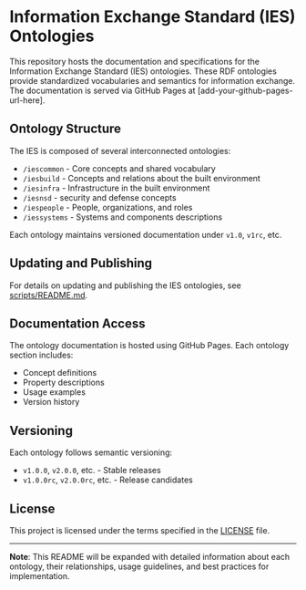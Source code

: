 # Information Exchange Standard (IES) Ontologies

This repository hosts the documentation and specifications for the Information Exchange Standard (IES) ontologies. These RDF ontologies provide standardized vocabularies and semantics for information exchange. The documentation is served via GitHub Pages at [add-your-github-pages-url-here].

## Ontology Structure

The IES is composed of several interconnected ontologies:

- `/iescommon` - Core concepts and shared vocabulary
- `/iesbuild` - Concepts and relations about the built environment
- `/iesinfra` - Infrastructure in the built environment
- `/iesnsd` - security and defense concepts
- `/iespeople` - People, organizations, and roles
- `/iessystems` - Systems and components descriptions

Each ontology maintains versioned documentation under `v1.0`, `v1rc`, etc.

## Updating and Publishing

For details on updating and publishing the IES ontologies, see [scripts/README.md](scripts/README.md).
## Documentation Access

The ontology documentation is hosted using GitHub Pages. Each ontology section includes:

- Concept definitions
- Property descriptions
- Usage examples
- Version history

## Versioning

Each ontology follows semantic versioning:
- `v1.0.0`, `v2.0.0`, etc. - Stable releases
- `v1.0.0rc`, `v2.0.0rc`, etc. - Release candidates

## License

This project is licensed under the terms specified in the [LICENSE](LICENSE) file.

---

**Note**: This README will be expanded with detailed information about each ontology, their relationships, usage guidelines, and best practices for implementation.